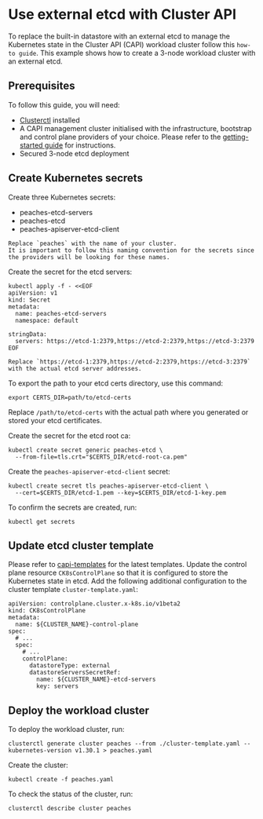 # Use external etcd with Cluster API

To replace the built-in datastore with an external etcd to
manage the Kubernetes state in the Cluster API (CAPI) workload cluster follow
this `how-to guide`. This example shows how to create a 3-node workload cluster
with an external etcd. 

## Prerequisites

To follow this guide, you will need:

- [Clusterctl][clusterctl] installed
- A CAPI management cluster initialised with the infrastructure, bootstrap and
  control plane providers of your choice. Please refer to the
  [getting-started guide][getting-started] for instructions.
- Secured 3-node etcd deployment

## Create Kubernetes secrets

Create three Kubernetes secrets:

- peaches-etcd-servers
- peaches-etcd
- peaches-apiserver-etcd-client

```{note}
Replace `peaches` with the name of your cluster.
It is important to follow this naming convention for the secrets since the providers will be looking for these names.
```

Create the secret for the etcd servers:

```
kubectl apply -f - <<EOF 
apiVersion: v1
kind: Secret
metadata:
  name: peaches-etcd-servers
  namespace: default

stringData:
  servers: https://etcd-1:2379,https://etcd-2:2379,https://etcd-3:2379
EOF
```

```{note}
Replace `https://etcd-1:2379,https://etcd-2:2379,https://etcd-3:2379` with the actual etcd server addresses.
```

To export the path to your etcd certs directory, use this command:

```
export CERTS_DIR=path/to/etcd-certs
```

Replace `/path/to/etcd-certs` with the actual path where you generated or stored
your etcd certificates.

Create the secret for the etcd root ca:

```
kubectl create secret generic peaches-etcd \
  --from-file=tls.crt="$CERTS_DIR/etcd-root-ca.pem"
```

Create the `peaches-apiserver-etcd-client` secret:

```
kubectl create secret tls peaches-apiserver-etcd-client \
  --cert=$CERTS_DIR/etcd-1.pem --key=$CERTS_DIR/etcd-1-key.pem 
```

To confirm the secrets are created, run:

```
kubectl get secrets
```

## Update etcd cluster template

Please refer to [capi-templates][capi-templates] for the latest templates.
Update the control plane resource `CK8sControlPlane` so that it is configured to
store the Kubernetes state in etcd. Add the following additional configuration
to the cluster template `cluster-template.yaml`:

```
apiVersion: controlplane.cluster.x-k8s.io/v1beta2
kind: CK8sControlPlane
metadata:
  name: ${CLUSTER_NAME}-control-plane
spec:
  # ...
  spec:
    # ...
    controlPlane:
      datastoreType: external
      datastoreServersSecretRef:
        name: ${CLUSTER_NAME}-etcd-servers
        key: servers
```

## Deploy the workload cluster

To deploy the workload cluster, run:

```
clusterctl generate cluster peaches --from ./cluster-template.yaml --kubernetes-version v1.30.1 > peaches.yaml
```

Create the cluster:

```
kubectl create -f peaches.yaml
```

To check the status of the cluster, run:

```
clusterctl describe cluster peaches 
```

<!-- LINKS -->
[getting-started]: ../tutorial/getting-started.md
[capi-templates]: https://github.com/canonical/cluster-api-k8s/tree/main/templates
[clusterctl]: https://cluster-api.sigs.k8s.io/clusterctl/overview
